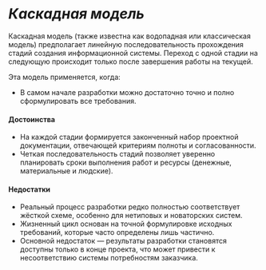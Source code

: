 # *Каскадная модель*

Каскадная модель (также известна как водопадная или классическая модель) предполагает линейную последовательность прохождения стадий создания информационной системы. Переход с одной стадии на следующую происходит только после завершения работы на текущей.

Эта модель применяется, когда:

- В самом начале разработки можно достаточно точно и полно сформулировать все требования.

#### Достоинства

- На каждой стадии формируется законченный набор проектной документации, отвечающей критериям полноты и согласованности.
- Четкая последовательность стадий позволяет уверенно планировать сроки выполнения работ и ресурсы (денежные, материальные и людские).

#### Недостатки

- Реальный процесс разработки редко полностью соответствует жёсткой схеме, особенно для нетиповых и новаторских систем.
- Жизненный цикл основан на точной формулировке исходных требований, которые часто определены лишь частично.
- Основной недостаток — результаты разработки становятся доступны только в конце проекта, что может привести к несоответствию системы потребностям заказчика.
